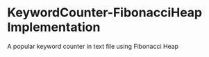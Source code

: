 # KeywordCounter-FibonacciHeap Implementation
A popular keyword counter in text file using Fibonacci Heap
